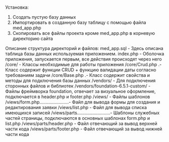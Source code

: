 Установка:
1) Создать пустую базу данных
2) Импортировать в созданную базу таблицу с помощью файла med_app.php
3) Скопировать все файлы проекта кроме med_app.php в корневую директорию сайта

Описание структура директорий и файлов:
med_app.sql                           - Здесь описана таблица базы данных используемая приложением.
index.php                             - Оболочка приложения, запускается первым, все действия происходят через него
/core/                                - Классы необходимые для работы приложения
/core/Сrud.php                       .- Класс содержит функции CRUD + функцию валидации даты согласно требованиям задачи
/core/Base.php                       .- Класс содержит свойства и методы для подключения базы данных
/vendors/                             - Для подключения сторонных файлов и библиотек
/vendors/foundation-6.5.1-custom/     - Файлы фреймворка foundation, отвечает за визуальное оформление, подключается в header.php и footer.php
/views/                               - Файлы шаблонов
/views/form.php.......................- Файл для вывода формы для создания и редактирования заявки
/views/list.php                       - Файл для вывода списка имеющихся записей
/views/parts..........................- Шаблоны служебных частей страницы, подключаются в основных шаблонах form.php и list.php
/views/parts/header.php               - Файл отвечающий за вывод верхней части кода
/views/parts/footer.php               - Файл отвечающий за вывод нижней части кода



